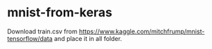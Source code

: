 # mnist-from-keras

Download train.csv from https://www.kaggle.com/mitchfrump/mnist-tensorflow/data and place it in all folder.